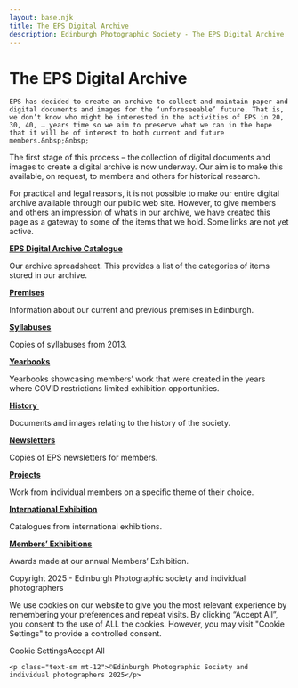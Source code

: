 ```yaml
---
layout: base.njk
title: The EPS Digital Archive
description: Edinburgh Photographic Society - The EPS Digital Archive
---
```


<div class="container mx-auto px-4 py-8">
  <div class="prose max-w-3xl mx-auto">
    <h1 class="text-3xl font-bold mb-6">The EPS Digital Archive</h1>

    EPS has decided to create an archive to collect and maintain paper and digital documents and images for the ‘unforeseeable’ future. That is, we don’t know who might be interested in the activities of EPS in 20, 30, 40, … years time so we aim to preserve what we can in the hope that it will be of interest to both current and future members.&nbsp;&nbsp;

The first stage of this process – the collection of digital documents and images to create a digital archive is now underway. Our aim is to make this available, on request, to members and others for historical research.&nbsp;

For practical and legal reasons, it is not possible to make our entire digital archive available through our public web site. However, to give members and others an impression of what’s in our archive, we have created this page as a gateway to some of the items that we hold. Some links are not yet active.

[**EPS Digital Archive Catalogue**](https://www.dropbox.com/scl/fi/sxk01qztzlwq4irea0wf9/EPS-Digital-Archive-Catalogue.xlsx?rlkey=ey4iwqds8lik5hxwqa1tvk7em&dl=0)

Our archive spreadsheet. This provides a list of the categories of items stored in our archive.

[**Premises**](https://www.dropbox.com/scl/fo/txuj3dp004obujbhdhj3s/AFYdBQQbdU1AY0F3mBwby8I?rlkey=lcuilajywgk5oty18min0ctz0&st=rhfig2xv&dl=0)

Information about our current and previous premises in Edinburgh.

**[Syllabuses](https://www.dropbox.com/scl/fo/3kg6iv7nhyari29klkusc/AHbeKMtlqOxXgf36n2JMW7A?rlkey=p43c3i43osedh4ta21d8yx319&st=nrcn3iil&dl=0)**

Copies of syllabuses from 2013.

[**Yearbooks**](https://www.dropbox.com/scl/fo/tptfz366cjmq7o6xdvuwf/AK6SJBZVMdR30nTIuxttM4Y?rlkey=dskog33ks9k0r6asev8ko7k95&st=vcvub4el&dl=0)

Yearbooks showcasing members’ work that were created in the years where COVID restrictions limited exhibition opportunities.

[**History&nbsp;**](/history-archive-v2)

Documents and images relating to the history of the society.&nbsp;

[**Newsletters**](https://www.dropbox.com/scl/fo/4aigg94d5g2jjytdxk2pa/ABo2AHpJpvZkBnLKHaj14vU?rlkey=b9p6b7qilryfidc4z9i643oyf&st=ji4qvpop&dl=0)

Copies of EPS newsletters for members.

[**Projects**](https://www.dropbox.com/scl/fo/zbljd6x2sac1707nkty8e/AFnW_D2UgmMrSp6oTEk_9_Y?rlkey=uq7cdqa5hlfjt8dh7eqfpjhnf&dl=0)

Work from individual members on a specific theme of their choice.

[**International Exhibition**](https://www.dropbox.com/scl/fo/8yb2z1brxdcr8kmiq6n1n/AAcWhcazTLYhIMjmseQlRfI?rlkey=8g4zxyk1877tutootuxldju8a&st=152zdtds&dl=0)

Catalogues from international exhibitions.

[**Members’ Exhibitions**](https://www.dropbox.com/scl/fo/zmr2igne8rev00wh9u1ai/AI2K7dexzQs6WJO-WH5QnaY?rlkey=widlvrt0wkwkvfff2but1oueh&dl=0)

Awards made at our annual Members’ Exhibition.

 Copyright 2025 - Edinburgh Photographic society and individual photographers 

We use cookies on our website to give you the most relevant experience by remembering your preferences and repeat visits. By clicking “Accept All”, you consent to the use of ALL the cookies. However, you may visit "Cookie Settings" to provide a controlled consent.

Cookie SettingsAccept All

    <p class="text-sm mt-12">©Edinburgh Photographic Society and individual photographers 2025</p>
  </div>
</div>